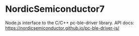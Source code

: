 # NordicSemiconductor7
Node.js interface to the C/C++ pc-ble-driver library. API docs: https://nordicsemiconductor.github.io/pc-ble-driver-js/
